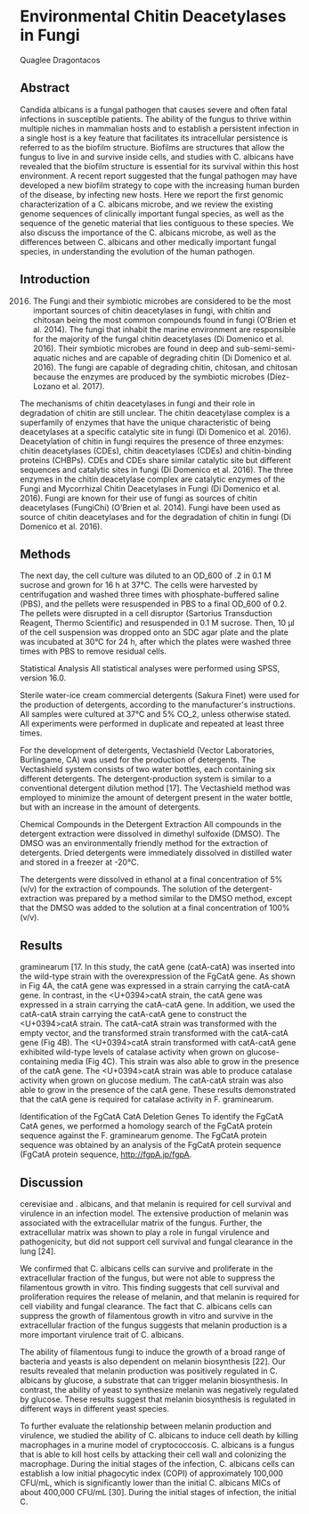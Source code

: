 # Environmental Chitin Deacetylases in Fungi
Quaglee Dragontacos


## Abstract
Candida albicans is a fungal pathogen that causes severe and often fatal infections in susceptible patients. The ability of the fungus to thrive within multiple niches in mammalian hosts and to establish a persistent infection in a single host is a key feature that facilitates its intracellular persistence is referred to as the biofilm structure. Biofilms are structures that allow the fungus to live in and survive inside cells, and studies with C. albicans have revealed that the biofilm structure is essential for its survival within this host environment. A recent report suggested that the fungal pathogen may have developed a new biofilm strategy to cope with the increasing human burden of the disease, by infecting new hosts. Here we report the first genomic characterization of a C. albicans microbe, and we review the existing genome sequences of clinically important fungal species, as well as the sequence of the genetic material that lies contiguous to these species. We also discuss the importance of the C. albicans microbe, as well as the differences between C. albicans and other medically important fungal species, in understanding the evolution of the human pathogen.


## Introduction
2016. The Fungi and their symbiotic microbes are considered to be the most important sources of chitin deacetylases in fungi, with chitin and chitosan being the most common compounds found in fungi (O’Brien et al. 2014). The fungi that inhabit the marine environment are responsible for the majority of the fungal chitin deacetylases (Di Domenico et al. 2016). Their symbiotic microbes are found in deep and sub-semi-semi-aquatic niches and are capable of degrading chitin (Di Domenico et al. 2016). The fungi are capable of degrading chitin, chitosan, and chitosan because the enzymes are produced by the symbiotic microbes (Díez-Lozano et al. 2017).

The mechanisms of chitin deacetylases in fungi and their role in degradation of chitin are still unclear. The chitin deacetylase complex is a superfamily of enzymes that have the unique characteristic of being deacetylases at a specific catalytic site in fungi (Di Domenico et al. 2016). Deacetylation of chitin in fungi requires the presence of three enzymes: chitin deacetylases (CDEs), chitin deacetylases (CDEs) and chitin-binding proteins (CHBPs). CDEs and CDEs share similar catalytic site but different sequences and catalytic sites in fungi (Di Domenico et al. 2016). The three enzymes in the chitin deacetylase complex are catalytic enzymes of the Fungi and Mycorrhizal Chitin Deacetylases in Fungi (Di Domenico et al. 2016). Fungi are known for their use of fungi as sources of chitin deacetylases (FungiChi) (O’Brien et al. 2014). Fungi have been used as source of chitin deacetylases and for the degradation of chitin in fungi (Di Domenico et al. 2016).


## Methods
The next day, the cell culture was diluted to an OD_600 of .2 in 0.1 M sucrose and grown for 16 h at 37°C. The cells were harvested by centrifugation and washed three times with phosphate-buffered saline (PBS), and the pellets were resuspended in PBS to a final OD_600 of 0.2. The pellets were disrupted in a cell disruptor (Sartorius Transduction Reagent, Thermo Scientific) and resuspended in 0.1 M sucrose. Then, 10 µl of the cell suspension was dropped onto an SDC agar plate and the plate was incubated at 30°C for 24 h, after which the plates were washed three times with PBS to remove residual cells.

Statistical Analysis
All statistical analyses were performed using SPSS, version 16.0.

Sterile water-ice cream commercial detergents (Sakura Finet) were used for the production of detergents, according to the manufacturer's instructions. All samples were cultured at 37°C and 5% CO_2, unless otherwise stated. All experiments were performed in duplicate and repeated at least three times.

For the development of detergents, Vectashield (Vector Laboratories, Burlingame, CA) was used for the production of detergents. The Vectashield system consists of two water bottles, each containing six different detergents. The detergent-production system is similar to a conventional detergent dilution method [17]. The Vectashield method was employed to minimize the amount of detergent present in the water bottle, but with an increase in the amount of detergents.

Chemical Compounds in the Detergent Extraction
All compounds in the detergent extraction were dissolved in dimethyl sulfoxide (DMSO). The DMSO was an environmentally friendly method for the extraction of detergents. Dried detergents were immediately dissolved in distilled water and stored in a freezer at -20°C.

The detergents were dissolved in ethanol at a final concentration of 5% (v/v) for the extraction of compounds. The solution of the detergent-extraction was prepared by a method similar to the DMSO method, except that the DMSO was added to the solution at a final concentration of 100% (v/v).


## Results
graminearum [17. In this study, the catA gene (catA-catA) was inserted into the wild-type strain with the overexpression of the FgCatA gene. As shown in Fig 4A, the catA gene was expressed in a strain carrying the catA-catA gene. In contrast, in the <U+0394>catA strain, the catA gene was expressed in a strain carrying the catA-catA gene. In addition, we used the catA-catA strain carrying the catA-catA gene to construct the <U+0394>catA strain. The catA-catA strain was transformed with the empty vector, and the transformed strain transformed with the catA-catA gene (Fig 4B). The <U+0394>catA strain transformed with catA-catA gene exhibited wild-type levels of catalase activity when grown on glucose-containing media (Fig 4C). This strain was also able to grow in the presence of the catA gene. The <U+0394>catA strain was able to produce catalase activity when grown on glucose medium. The catA-catA strain was also able to grow in the presence of the catA gene. These results demonstrated that the catA gene is required for catalase activity in F. graminearum.

Identification of the FgCatA CatA Deletion Genes
To identify the FgCatA CatA genes, we performed a homology search of the FgCatA protein sequence against the F. graminearum genome. The FgCatA protein sequence was obtained by an analysis of the FgCatA protein sequence (FgCatA protein sequence, http://fgpA.jp/fgpA.


## Discussion
cerevisiae and . albicans, and that melanin is required for cell survival and virulence in an infection model. The extensive production of melanin was associated with the extracellular matrix of the fungus. Further, the extracellular matrix was shown to play a role in fungal virulence and pathogenicity, but did not support cell survival and fungal clearance in the lung [24].

We confirmed that C. albicans cells can survive and proliferate in the extracellular fraction of the fungus, but were not able to suppress the filamentous growth in vitro. This finding suggests that cell survival and proliferation requires the release of melanin, and that melanin is required for cell viability and fungal clearance. The fact that C. albicans cells can suppress the growth of filamentous growth in vitro and survive in the extracellular fraction of the fungus suggests that melanin production is a more important virulence trait of C. albicans.

The ability of filamentous fungi to induce the growth of a broad range of bacteria and yeasts is also dependent on melanin biosynthesis [22]. Our results revealed that melanin production was positively regulated in C. albicans by glucose, a substrate that can trigger melanin biosynthesis. In contrast, the ability of yeast to synthesize melanin was negatively regulated by glucose. These results suggest that melanin biosynthesis is regulated in different ways in different yeast species.

To further evaluate the relationship between melanin production and virulence, we studied the ability of C. albicans to induce cell death by killing macrophages in a murine model of cryptococcosis. C. albicans is a fungus that is able to kill host cells by attacking their cell wall and colonizing the macrophage. During the initial stages of the infection, C. albicans cells can establish a low initial phagocytic index (COPI) of approximately 100,000 CFU/mL, which is significantly lower than the initial C. albicans MICs of about 400,000 CFU/mL [30]. During the initial stages of infection, the initial C.
